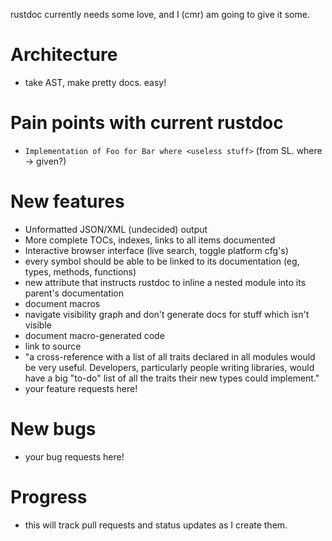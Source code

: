 rustdoc currently needs some love, and I (cmr) am going to give it some.

# Architecture

- take AST, make pretty docs. easy!

# Pain points with current rustdoc

- `Implementation of Foo for Bar where <useless stuff>` (from SL. where -> given?) 

# New features

- Unformatted JSON/XML (undecided) output
- More complete TOCs, indexes, links to all items documented
- Interactive browser interface (live search, toggle platform cfg's)
- every symbol should be able to be linked to its documentation (eg, types, methods, functions)
- new attribute that instructs rustdoc to inline a nested module into its parent's documentation
- document macros
- navigate visibility graph and don't generate docs for stuff which isn't visible
- document macro-generated code
- link to source
- "a cross-reference with a list of all traits declared in all modules would be very useful. Developers, particularly people writing libraries, would have a big "to-do" list of all the traits their new types could implement."
- your feature requests here!

# New bugs

- your bug requests here!

# Progress

- this will track pull requests and status updates as I create them.